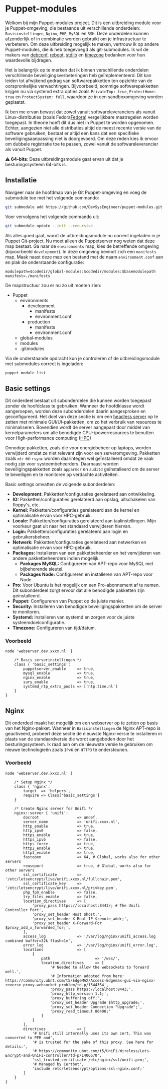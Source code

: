 # Puppet-modules

Welkom bij mijn Puppet-modules project. Dit is een uitbreiding module voor je Puppet-omgeving, die bestaande uit verschillende onderdelen: `Basisinstellingen`, `Nginx`, `PHP`, `MySQL` en `SSH`. Deze onderdelen kunnen afzonderlijk of in combinatie worden gebruikt om je infrastructuur te verbeteren. Om deze uitbreiding mogelijk te maken, vertrouw ik op andere Puppet-modules, die ik heb toegevoegd als git-submodules. Ik wil de makers van [debconf](https://github.com/smoeding/puppet-debconf.git), [reboot](https://github.com/puppetlabs/puppetlabs-reboot.git), [stdlib](https://github.com/puppetlabs/puppetlabs-stdlib.git) en [timezone](https://github.com/saz/puppet-timezone.git) bedanken voor hun waardevolle bijdragen.

Het is belangrijk op te merken dat ik binnen verschillende onderdelen verschillende beveiligingsverbeteringen heb geïmplementeerd. Dit kan leiden tot afwijkend gedrag van softwarepakketten ten opzichte van de oorspronkelijke verwachtingen. Bijvoorbeeld, sommige softwarepakketten krijgen nu via systemd extra opties zoals `PrivateTmp: true`, `ProtectHome: true` en `ProtectSystem: full`, waardoor ze in een sandboxomgeving worden geplaatst.

Ik ben me ervan bewust dat zowel vanuit softwareleveranciers als vanuit Linux-distributies (zoals Fedora[Fedora](https://discussion.fedoraproject.org/t/f40-change-proposal-systemd-security-hardening-system-wide/96423/11)) vergelijkbare maatregelen worden toegepast. In theorie hoeft dit dus niet in Puppet te worden opgenomen. Echter, aangezien niet alle distributies altijd de meest recente versie van de software gebruiken, bestaat er altijd een kans dat een specifieke beveiligingsaanpassing niet is doorgevoerd. Om deze reden kies ik ervoor om dubbele registratie toe te passen, zowel vanuit de softwareleverancier als vanuit Puppet.

:warning: **64-bits**: Deze uitbreidingsmodule gaat ervan uit dat je besturingssysteem 64-bits is.

## Installatie

Navigeer naar de hoofdmap van je Git Puppet-omgeving en voeg de submodule toe met het volgende commando:

```bash
git submodule add https://github.com/DevSysEngineer/puppet-modules.git global-modules
```

Voer vervolgens het volgende commando uit:

```bash
git submodule update --init --recursive
```

Als alles goed gaat, wordt de uitbreidingsmodule nu correct ingeladen in je Puppet Git-project. Nu moet alleen de Puppetserver nog weten dat deze map bestaat. Ga naar de `environments` map, kies de betreffende omgeving (bijvoorbeeld `development`). In deze omgeving bevindt zich een `manifests` map. Maak naast deze map een bestand met de naam `environment.conf` aan en plak de onderstaande configuratie:

```
modulepath=$codedir/global-modules:$codedir/modules:$basemodulepath
manifest=./manifests
```

De mapstructuur zou er nu zo uit moeten zien:
- Puppet
  - environments
    - development
      - manifests
      - environment.conf
    - production
      - manifests
      - environment.conf
  - global-modules
  - modules
  - .gitmodules

Via de onderstaande opdracht kun je controleren of de uitbreidingsmodule met submodules correct is ingeladen:

```bash
puppet module list
```

## Basic settings

Dit onderdeel bestaat uit subonderdelen die kunnen worden toegepast zonder de hoofdclass te gebruiken. Wanneer de hoofdklasse wordt aangeroepen, worden deze subonderdelen daarin aangesproken en geconfigureerd. Het doel van deze sectie is om een [headless server](https://en.wikipedia.org/wiki/Headless_computer) op te zetten met minimale GUI/UI-pakketten, om zo het verbruik van resources te minimaliseren. Bovendien wordt de server aangepast door middel van kernelparameters om alle benodigde CPU-/powerresources te benutten voor High-performance computing ([HPC](https://en.wikipedia.org/wiki/High-performance_computing))

Onnodige pakketten, zoals die voor energiebeheer op laptops, worden verwijderd omdat ze niet relevant zijn voor een serveromgeving. Pakketten zoals `mtr` en `rsync` worden daarintegen wel geïnstalleerd omdat ze vaak nodig zijn voor systeembeheerders. Daarnaast worden beveiligingspakketten zoals `apparmor` en `auditd` geïnstalleerd om de server te beveiligen en te monitoren op verdachte activiteiten.

Basic settings omvatten de volgende subonderdelen:
- **Development:** Pakketten/configuraties gerelateerd aan ontwikkeling.
- **IO:** Pakketten/configuraties gerelateerd aan opslag, uitschakelen van floppy's, etc.
- **Kernel:** Pakketten/configuraties gerelateerd aan de kernel en optimalisatie ervan voor HPC-gebruik.
- **Locale:** Pakketten/configuraties gerelateerd aan taalinstellingen. Mijn voorkeur gaat uit naar het standaard verwijderen hiervan.
- **Login:** Pakketten/configuraties gerelateerd aan login en gebruikersbeheer.
- **Netwerk:** Pakketten/configuraties gerelateerd aan netwerken en optimalisatie ervan voor HPC-gebruik.
- **Packages:** Installeren van een pakketbeheerder en het verwijderen van andere pakketbeheerders indien mogelijk.
    - **Packages MySQL:** Configureren van APT-repo voor MySQL met bijbehorende sleutel.
    - **Packages Node:** Configureren en installeren van APT-repo voor Node.
- **Pro:** Voor Ubuntu is het mogelijk om een Pro-abonnement af te nemen. Dit subonderdeel zorgt ervoor dat alle benodigde pakketten zijn geïnstalleerd.
- **Puppet:** Configureren van Puppet op de juiste manier.
- **Security:** Installeren van benodigde beveiligingspakketten om de server te monitoren.
- **Systemd:** Installeren van systemd en zorgen voor de juiste systeemdoelconfiguratie.
- **Timezone:** Configureren van tijd/datum.

### Voorbeeld

```puppet
node 'webserver.dev.xxxx.nl' {

    /* Basis serverinstellingen */
    class { 'basic_settings':
        puppetserver_enable     => true,
        mysql_enable            => true,
        nginx_enable            => true,
        sury_enable             => true,
        systemd_ntp_extra_pools => ['ntp.time.nl']
    }
}
```

## Nginx

Dit onderdeel maakt het mogelijk om een webserver op te zetten op basis van het Nginx-pakket. Wanneer in `Basisinstellingen` de Nginx APT-repo is geactiveerd, probeert deze sectie de nieuwste Nginx-versie te installeren in plaats van de standaardversie die wordt aangeboden door het besturingssysteem. Ik raad aan om de nieuwste versie te gebruiken om nieuwe technologieën zoals `IPv6` en `HTTP3` te ondersteunen.

### Voorbeeld

```puppet
node 'webserver.dev.xxxx.nl' {

    /* Setup Nginx */
    class { 'nginx':
        target  => 'helpers',
        require => Class['basic_settings']
    }

    /* Create Nginx server for Unifi */
    nginx::server { 'unifi':
        docroot                 => undef,
        server_name             => 'unifi.xxxx.nl',
        http_enable             => true,
        http_ipv6               => false,
        https_enable            => true,
        https_ipv6              => false,
        https_force             => true,
        http2_enable            => true,
        http3_enable            => true,
        fastopen                => 64, # Global, works also for other servers
        reuseport               => true, # Global, works also for other servers
        ssl_certificate         => '/etc/letsencrypt/live/unifi.xxxx.nl/fullchain.pem',
        ssl_certificate_key     => '/etc/letsencrypt/live/unifi.xxxx.nl/privkey.pem',
        php_fpm_enable          => false,
        try_files_enable        => false,
        location_directives     => [
            'proxy_pass https://localhost:8443/; # The Unifi Controller Port',
            'proxy_set_header Host $host;',
            'proxy_set_header X-Real-IP $remote_addr;',
            'proxy_set_header X-Forward-For $proxy_add_x_forwarded_for;',
        ],
        access_log              => '/var/log/nginx/unifi_access.log combined buffer=32k flush=1m',
        error_log               => '/var/log/nginx/unifi_error.log',
        locations               => [
            {
                path                    => '/wss/',
                location_directives     => [
                    '# Needed to allow the websockets to forward well.',
                    '# Information adopted from here: https://community.ubnt.com/t5/EdgeMAX/Access-Edgemax-gui-via-nginx-reverse-proxy-websocket-problem/td-p/1544354',
                    'proxy_pass https://localhost:8443;',
                    'proxy_http_version 1.1;',
                    'proxy_buffering off;',
                    'proxy_set_header Upgrade $http_upgrade;',
                    'proxy_set_header Connection "Upgrade";',
                    'proxy_read_timeout 86400;'
                ]
            }
        ],
        directives              => [
            '# Unifi still internally uses its own cert. This was converted to PEM and',
            '# is trusted for the sake of this proxy. See here for details:',
            '# https://community.ubnt.com/t5/UniFi-Wireless/Lets-Encrypt-and-UniFi-controller/td-p/1406670',
            'ssl_trusted_certificate /etc/nginx/ssl/unifi.pem;',
            '# Managed by Certbot',
            'include /etc/letsencrypt/options-ssl-nginx.conf;'
        ]
    }
}
```